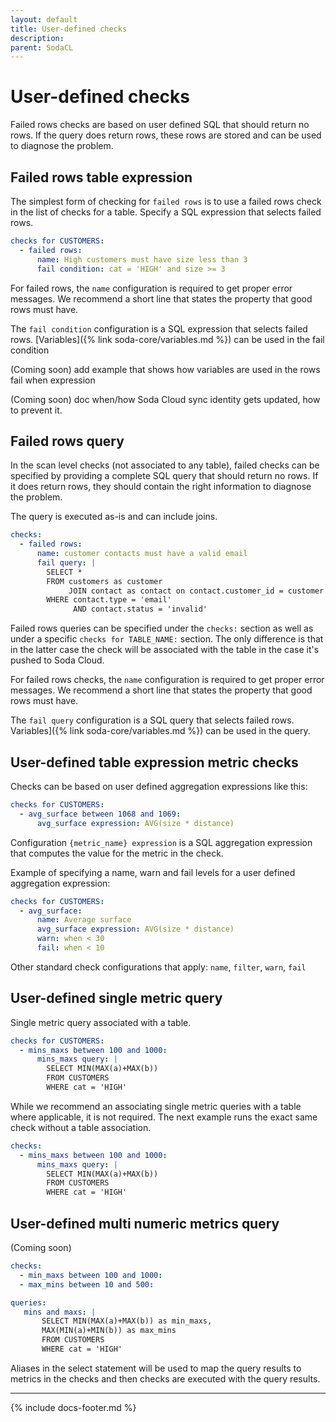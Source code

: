 ```yaml
---
layout: default
title: User-defined checks
description: 
parent: SodaCL
---
```


# User-defined checks

Failed rows checks are based on user defined SQL that should return no rows. If the query does return rows, these rows are stored and can be used to diagnose the problem.

## Failed rows table expression

The simplest form of checking for `failed rows` is to use a failed rows check in the list of checks for a table. Specify a SQL expression that selects failed rows.
```yaml
checks for CUSTOMERS:
  - failed rows:
      name: High customers must have size less than 3
      fail condition: cat = 'HIGH' and size >= 3
```

For failed rows, the `name` configuration is required to get proper error messages. We recommend a short line that states the property that good rows must have.

The `fail condition` configuration is a SQL expression that selects failed rows. [Variables]({% link soda-core/variables.md %}) can be used in the fail condition

(Coming soon) add example that shows how variables are used in the rows fail when expression

(Coming soon) doc when/how Soda Cloud sync identity gets updated, how to prevent it.

## Failed rows query

In the scan level checks (not associated to any table), failed checks can be specified by providing a complete SQL query that should return no rows. If it does return rows, they should contain the right information to diagnose the problem.

The query is executed as-is and can include joins.

```yaml
checks:
  - failed rows:
      name: customer contacts must have a valid email
      fail query: |
        SELECT *
        FROM customers as customer
             JOIN contact as contact on contact.customer_id = customer.id
        WHERE contact.type = 'email'
              AND contact.status = 'invalid'
```

Failed rows queries can be specified under the `checks:` section as well as under a specific `checks for TABLE_NAME:` section. The only difference is that in the latter case the check will be associated with the table in the case it's pushed to Soda Cloud.

For failed rows checks, the `name` configuration is required to get proper error messages. We recommend a short line that states the property that good rows must have.

The `fail query` configuration is a SQL query that selects failed rows. Variables]({% link soda-core/variables.md %}) can be used in the query.

## User-defined table expression metric checks

Checks can be based on user defined aggregation expressions like this:
```yaml
checks for CUSTOMERS:
  - avg_surface between 1068 and 1069:
      avg_surface expression: AVG(size * distance)
```

Configuration `{metric_name} expression` is a SQL aggregation expression that computes the value for the metric in the check.

Example of specifying a name, warn and fail levels for a user defined aggregation expression:
```yaml
checks for CUSTOMERS:
  - avg_surface:
      name: Average surface
      avg_surface expression: AVG(size * distance)
      warn: when < 30
      fail: when < 10
```

Other standard check configurations that apply: `name`, `filter`, `warn`, `fail`

## User-defined single metric query

Single metric query associated with a table.
```yaml
checks for CUSTOMERS:
  - mins_maxs between 100 and 1000:
      mins_maxs query: |
        SELECT MIN(MAX(a)+MAX(b))
        FROM CUSTOMERS
        WHERE cat = 'HIGH'
```

While we recommend an associating single metric queries with a table where applicable, it is not required. The next example runs the exact same check without a table association.
```yaml
checks:
  - mins_maxs between 100 and 1000:
      mins_maxs query: |
        SELECT MIN(MAX(a)+MAX(b))
        FROM CUSTOMERS
        WHERE cat = 'HIGH'
```

## User-defined multi numeric metrics query

(Coming soon)
```yaml
checks:
  - min_maxs between 100 and 1000:
  - max_mins between 10 and 500:

queries:
   mins and maxs: |
       SELECT MIN(MAX(a)+MAX(b)) as min_maxs,
       MAX(MIN(a)+MIN(b)) as max_mins
       FROM CUSTOMERS
       WHERE cat = 'HIGH'
```

Aliases in the select statement will be used to map the query results to metrics in the checks and then checks are executed with the query results.

---
{% include docs-footer.md %}
